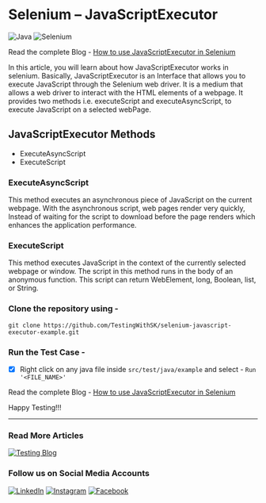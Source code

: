
# Selenium – JavaScriptExecutor
![Java](https://img.shields.io/badge/java-%23ED8B.svg?style=for-the-badge)
![Selenium](https://img.shields.io/badge/selenium-%797979.svg?style=for-the-badge)

Read the complete Blog - [How to use JavaScriptExecutor in Selenium](https://testingwithsk.in/how-to-use-javascriptexecutor-in-selenium/)

In this article, you will learn about how JavaScriptExecutor works in selenium. Basically, JavaScriptExecutor is an Interface that allows you to execute JavaScript through the Selenium web driver. It is a medium that allows a web driver to interact with the HTML elements of a webpage. It provides two methods i.e. executeScript and executeAsyncScript, to execute JavaScript on a selected webPage.
## JavaScriptExecutor Methods
- ExecuteAsyncScript
- ExecuteScript

### ExecuteAsyncScript
This method executes an asynchronous piece of JavaScript on the current webpage. With the asynchronous script, web pages render very quickly, Instead of waiting for the script to download before the page renders which enhances the application performance.

### ExecuteScript
This method executes JavaScript in the context of the currently selected webpage or window. The script in this method runs in the body of an anonymous function. This script can return WebElement, long, Boolean, list, or String.

### Clone the repository using -

```shell
git clone https://github.com/TestingWithSK/selenium-javascript-executor-example.git
```

### Run the Test Case -

- [x] Right click on any java file inside `src/test/java/example` and select -  `Run '<FILE_NAME>'`

  
Read the complete Blog - [How to use JavaScriptExecutor in Selenium](https://testingwithsk.in/how-to-use-javascriptexecutor-in-selenium/)

Happy Testing!!!

---

### Read More Articles
[![Testing Blog](https://img.shields.io/badge/-TestingWithSK-21759B?logo=wordpress&logoColor=white)](https://testingwithsk.in)

### Follow us on Social Media Accounts
[![LinkedIn](https://img.shields.io/badge/LinkedIn-%230077B5.svg?logo=linkedin&logoColor=white)](https://linkedin.com/in/shubhamkgupta14)
[![Instagram](https://img.shields.io/badge/Instagram-%23E4405F.svg?logo=Instagram&logoColor=white)](https://instagram.com/testingwithsk)
[![Facebook](https://img.shields.io/badge/Facebook-%231877F2.svg?logo=Facebook&logoColor=white)](https://facebook.com/testingwithsk)